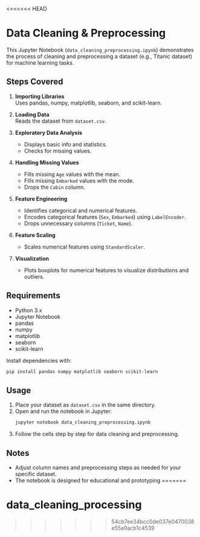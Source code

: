 <<<<<<< HEAD
# Data Cleaning & Preprocessing

This Jupyter Notebook (`data_cleaning_preprocessing.ipynb`) demonstrates the process of cleaning and preprocessing a dataset (e.g., Titanic dataset) for machine learning tasks.

## Steps Covered

1. **Importing Libraries**  
   Uses pandas, numpy, matplotlib, seaborn, and scikit-learn.

2. **Loading Data**  
   Reads the dataset from `dataset.csv`.

3. **Exploratory Data Analysis**  
   - Displays basic info and statistics.
   - Checks for missing values.

4. **Handling Missing Values**  
   - Fills missing `Age` values with the mean.
   - Fills missing `Embarked` values with the mode.
   - Drops the `Cabin` column.

5. **Feature Engineering**  
   - Identifies categorical and numerical features.
   - Encodes categorical features (`Sex`, `Embarked`) using `LabelEncoder`.
   - Drops unnecessary columns (`Ticket`, `Name`).

6. **Feature Scaling**  
   - Scales numerical features using `StandardScaler`.

7. **Visualization**  
   - Plots boxplots for numerical features to visualize distributions and outliers.

## Requirements

- Python 3.x
- Jupyter Notebook
- pandas
- numpy
- matplotlib
- seaborn
- scikit-learn

Install dependencies with:
```sh
pip install pandas numpy matplotlib seaborn scikit-learn
```

## Usage

1. Place your dataset as `dataset.csv` in the same directory.
2. Open and run the notebook in Jupyter:
   ```sh
   jupyter notebook data_cleaning_preprocessing.ipynb
   ```
3. Follow the cells step by step for data cleaning and preprocessing.

## Notes

- Adjust column names and preprocessing steps as needed for your specific dataset.
- The notebook is designed for educational and prototyping
=======
# data_cleaning_processing
>>>>>>> 54cb7ee34bcc0de037e0470038e55a9acb1c4539
